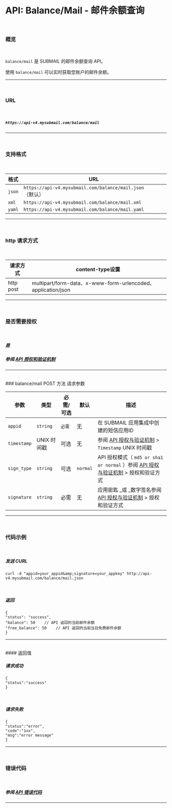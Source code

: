 # API: Balance/Mail - 邮件余额查询

<br>

### **概览**

<br>

`balance/mail` 是 SUBMAIL 的邮件余额查询 API。

使用 `balance/mail` 可以实时获取您账户的邮件余额。

---

<br>

### **URL**

<br>

##### `https://api-v4.mysubmail.com/balance/mail`

---

<br>

### **支持格式**

<br>

| 格式   | URL                                                      |
| ------ | -------------------------------------------------------- |
| `json` | `https://api-v4.mysubmail.com/balance/mail.json`（默认） |
| `xml`  | `https://api-v4.mysubmail.com/balance/mail.xml`          |
| `yaml` | `https://api-v4.mysubmail.com/balance/mail.yaml`         |

------

<br>

### **http 请求方式**

<br>


| 请求方式  | content-type设置                                             |
| --------- | ------------------------------------------------------------ |
| http post | multipart/form-data、x-www-form-urlencoded、application/json |

---

<br>

### **是否需要授权**

<br>

##### 是

##### 参阅 [API 授权和验证机制](https://www.mysubmail.com/documents/Xi096)

---
<br>
### balance/mail POST 方法 请求参数
<br>

| 参数        | 类型        | 必需/可选 | 默认     | 描述                                                         |
| ----------- | ----------- | --------- | -------- | ------------------------------------------------------------ |
| `appid`     | `string`    | `必需`    | 无       | 在 SUBMAIL 应用集成中创建的短信应用ID                        |
| `timestamp` | UNIX 时间戳 | 可选      | 无       | 参阅 [API 授权与验证机制](https://www.mysubmail.com/documents/Xi096)  \>  `Timestamp` UNIX 时间戳 |
| `sign_type` | `string`    | 可选      | `normal` | API 授权模式（  `md5 or sha1 or normal` ）参阅 [API 授权与验证机制](https://www.mysubmail.com/documents/Xi096)  \>  授权和验证方式 |
| `signature` | `string`    | 必需      | 无       | 应用密匙 _或 _数字签名参阅 [API 授权与验证机制](https://www.mysubmail.com/documents/Xi096)  \>  授权和验证方式 |

---

<br>

### **代码示例**

<br>



##### 发送 CURL


```
curl -d "appid=your_appid&amp;signature=your_appkey" http://api-v4.mysubmail.com/balance/mail.json
```

<br>                    

##### 返回


```
{
"status": "success",
"balance": 50    // API 返回的当前邮件余额
"free_balance": 50    // API 返回的当前当日免费邮件余额
}
```

---
<br>
#### 返回值


<br>

##### 请求成功


```
{
"status":"success"
}
```

<br>                       

##### 请求失败


```
{
"status":"error",
"code":"1xx",
"msg":"error message"
}
```

---


<br>

### **错误代码**

<br>

##### 参阅 [API 错误代码](https://www.mysubmail.com/documents/i22PE4)

------
